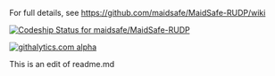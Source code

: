For full details, see https://github.com/maidsafe/MaidSafe-RUDP/wiki

[ ![Codeship Status for maidsafe/MaidSafe-RUDP](https://www.codeship.io/projects/04340600-0bb2-0132-82a9-6695a14f90f5/status)](https://www.codeship.io/projects/32053)


[![githalytics.com alpha](https://cruel-carlota.pagodabox.com/0668914bda7d87caf862587ca72337b7 "githalytics.com")](http://githalytics.com/maidsafe/MaidSafe-RUDP)


This is an edit of readme.md
